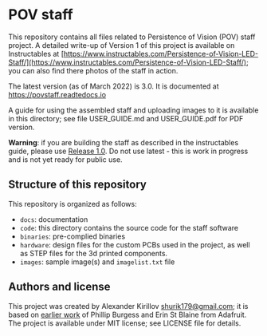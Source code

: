 # POV staff
This repository contains all files related to Persistence of Vision (POV) staff
project. A detailed write-up of Version 1 of this project is available on  
Instructables at
[https://www.instructables.com/Persistence-of-Vision-LED-Staff/](https://www.instructables.com/Persistence-of-Vision-LED-Staff/);
you can also find there photos  of the staff in action.

The latest version (as of March 2022) is 3.0. It is documented at
https://povstaff.readtedocs.io


A guide for using the assembled staff and uploading images to it is available
in this directory; see file USER_GUIDE.md and USER_GUIDE.pdf for PDF version.

**Warning**: if you are building the staff as described in the instructables guide,
please use  [Release 1.0](https://github.com/shurik179/povstaff/releases/tag/v1.0).
Do not use latest  - this is work in progress and is not yet ready for public use.

## Structure of this repository  
This repository is organized as follows:

* `docs`: documentation
* `code`: this directory contains the source code for the staff software
* `binaries`: pre-complied binaries
* `hardware`:  design files for the custom PCBs used in
  the project, as well as STEP files for the 3d printed components.
* `images`: sample image(s) and  `imagelist.txt` file


## Authors and license
This project was created by Alexander Kirillov <shurik179@gmail.com>; it is
based on [earlier work](https://learn.adafruit.com/pov-dotstar-double-staff) of
Phillip Burgess and Erin St Blaine from Adafruit. The project is available under
MIT license; see LICENSE file for details.
